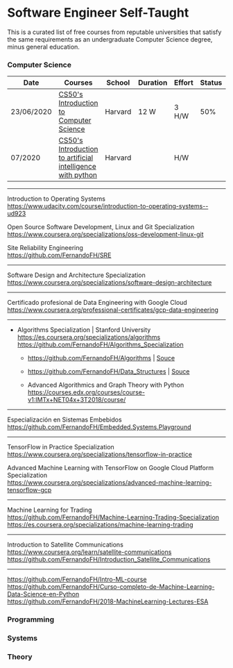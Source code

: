 # Software Engineer Self-Taught

This is a curated list of free courses from reputable universities that satisfy the same requirements as an undergraduate Computer Science degree, minus general education.

### Computer Science

|Date | Courses	|School	| Duration | 	Effort | Status | Repo | 
|---- | ------- |-------|--------- | ------- | ------ |------ | 
|23/06/2020 | [CS50's Introduction to Computer Science](https://www.edx.org/es/course/cs50s-introduction-to-computer-science) | Harvard | 12 W | 3 H/W | 50% | [CS50](https://github.com/FernandoFH/CS50_Introduction-to-Computer-Science)
| 07/2020 | [CS50's Introduction to artificial intelligence with python](https://www.edx.org/es/course/cs50s-introduction-to-artificial-intelligence-with-python) | Harvard |  | H/W |  | [CS50 AI]()

----
Introduction to Operating Systems  
https://www.udacity.com/course/introduction-to-operating-systems--ud923

Open Source Software Development, Linux and Git Specialization  
https://www.coursera.org/specializations/oss-development-linux-git

Site Reliability Engineering  
https://github.com/FernandoFH/SRE

----
Software Design and Architecture Specialization  
https://www.coursera.org/specializations/software-design-architecture

----
Certificado profesional de Data Engineering with Google Cloud  
https://www.coursera.org/professional-certificates/gcp-data-engineering

----
* Algorithms Specialization | Stanford University https://es.coursera.org/specializations/algorithms  
https://github.com/FernandoFH/Algorithms_Specialization  

  * https://github.com/FernandoFH/Algorithms |  [Souce](https://www.khanacademy.org/computing/computer-science/algorithms)
  * https://github.com/FernandoFH/Data_Structures |   [Souce](https://www.hackerrank.com/domains/data-structures)
  
  * Advanced Algorithmics and Graph Theory with Python
     https://courses.edx.org/courses/course-v1:IMTx+NET04x+3T2018/course/

----
 Especialización en Sistemas Embebidos  
 https://github.com/FernandoFH/Embedded.Systems.Playground

----
TensorFlow in Practice Specialization  
https://www.coursera.org/specializations/tensorflow-in-practice  

Advanced Machine Learning with TensorFlow on Google Cloud Platform Specialization  
https://www.coursera.org/specializations/advanced-machine-learning-tensorflow-gcp  

----
Machine Learning for Trading  
https://github.com/FernandoFH/Machine-Learning-Trading-Specialization  
https://es.coursera.org/specializations/machine-learning-trading    

----
Introduction to Satellite Communications  
https://www.coursera.org/learn/satellite-communications  
https://github.com/FernandoFH/Introduction_Satellite_Communications  

----
https://github.com/FernandoFH/Intro-ML-course  
https://github.com/FernandoFH/Curso-completo-de-Machine-Learning-Data-Science-en-Python  
https://github.com/FernandoFH/2018-MachineLearning-Lectures-ESA  

### Programming
### Systems
### Theory
